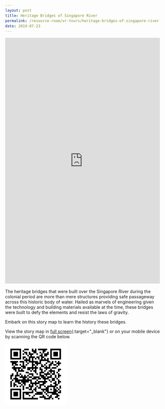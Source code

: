 ```yaml
---
layout: post
title: Heritage Bridges of Singapore River
permalink: /resource-room/vr-tours/heritage-bridges-of-singapore-river
date: 2019-07-23
---
```


<iframe src="https://uploads.knightlab.com/storymapjs/04f5c05311b7e48aadefd0cdd269c308/bridges-of-singapore-river-1966/index.html" frameborder="0" width="100%" height="800"></iframe>

The heritage bridges that were built over the Singapore River during the colonial period are more than mere structures providing safe passageway across this historic body of water. Hailed as marvels of engineering given the technology and building materials available at the time, these bridges were built to defy the elements and resist the laws of gravity. 

Embark on this story map to learn the history these bridges.

View the story map in [full screen](https://uploads.knightlab.com/storymapjs/04f5c05311b7e48aadefd0cdd269c308/bridges-of-singapore-river-1966/index.html){:target="_blank"} or on your mobile device by scanning the QR code below.

<img src="/images/qr-staging-kallang-vr.png" alt="qr-staging-kallang-vr" style="width:200px;" />
